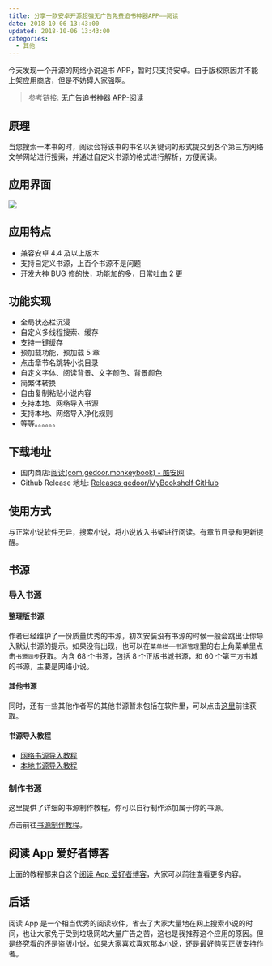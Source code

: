 ```yaml
---
title: 分享一款安卓开源超强无广告免费追书神器APP——阅读
date: 2018-10-06 13:43:00
updated: 2018-10-06 13:43:00
categories:
  - 其他
---
```


今天发现一个开源的网络小说追书 APP，暂时只支持安卓。由于版权原因并不能上架应用商店，但是不妨碍人家强啊。

<!--more-->

> 参考链接: [无广告追书神器 APP-阅读](https://www.hostfans.cn/2162.html)

## 原理

当您搜索一本书的时，阅读会将该书的书名以关键词的形式提交到各个第三方网络文学网站进行搜索，并通过自定义书源的格式进行解析，方便阅读。

## 应用界面

![](https://img.iszy.xyz/20190318220006.png)

## 应用特点

- 兼容安卓 4.4 及以上版本
- 支持自定义书源，上百个书源不是问题
- 开发大神 BUG 修的快，功能加的多，日常吐血 2 更

## 功能实现

- 全局状态栏沉浸
- 自定义多线程搜索、缓存
- 支持一键缓存
- 预加载功能，预加载 5 章
- 点击章节名跳转小说目录
- 自定义字体、阅读背景、文字颜色、背景颜色
- 简繁体转换
- 自由复制粘贴小说内容
- 支持本地、网络导入书源
- 支持本地、网络导入净化规则
- 等等。。。。。。

## 下载地址

- 国内商店:[阅读(com.gedoor.monkeybook) - 酷安网](https://www.coolapk.com/apk/com.gedoor.monkeybook)
- Github Release 地址: [Releases·gedoor/MyBookshelf·GitHub](https://github.com/gedoor/MyBookshelf/releases)

## 使用方式

与正常小说软件无异，搜索小说，将小说放入书架进行阅读。有章节目录和更新提醒。

## 书源

### 导入书源

#### 整理版书源

作者已经维护了一份质量优秀的书源，初次安装没有书源的时候一般会跳出让你导入默认书源的提示。如果没有出现，也可以在`菜单栏`—`书源管理`里的右上角菜单里点击`书源同步`获取。内含 68 个书源，包括 8 个正版书城书源，和 60 个第三方书城的书源，主要是网络小说。

#### 其他书源

同时，还有一些其他作者写的其他书源暂未包括在软件里，可以点击[这里](https://www.hostfans.cn/booksource)前往获取。

#### 书源导入教程

- [网络书源导入教程](https://www.hostfans.cn/2201.html)
- [本地书源导入教程](https://www.hostfans.cn/2171.html)

### 制作书源

这里提供了详细的书源制作教程，你可以自行制作添加属于你的书源。

点击前往[书源制作教程](https://www.hostfans.cn/make-course)。

## 阅读 App 爱好者博客

上面的教程都来自这个[阅读 App 爱好者博客](https://www.hostfans.cn/)，大家可以前往查看更多内容。

## 后话

阅读 App 是一个相当优秀的阅读软件，省去了大家大量地在网上搜索小说的时间，也让大家免于受到垃圾网站大量广告之苦，这也是我推荐这个应用的原因。但是终究看的还是盗版小说，如果大家喜欢喜欢那本小说，还是最好购买正版支持作者。
